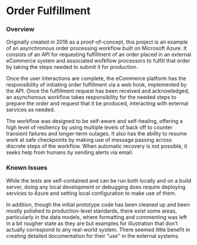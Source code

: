 # Order Fulfillment #

### Overview ###

Originally created in 2016 as a proof-of-concept, this project is an example of an asynchronous order processing workflow built on Microsoft Azure. It consists of an API for requesting fulfillment of an order placed in an external eCommerce system and associated wofkflow processors to fulfill that order by taking the steps needed to submit it for production.  

Once the user interactions are complete, the eCommerce platform has the responsibility of initiating order fulfillment via a web hook, implemented by the API.  Once the fulfillment request has been received and acknowledged, an asynchonous workflow takes responsibility for the needed steps to prepare the order and request that it be produced, interacting with external services as needed.  

The workflow was designed to be self-aware and self-healing, offering a high level of resiliency by using multiple levels of back off to counter transient failures and longer-term outages.  It also has the ability to resume work at safe checkpoints by making use of message passing across discrete steps of the workflow.  When automatic recovery is not possible, it seeks help from humans by sending alerts via email.


### Known Issues ###

While the tests are self-contained and can be run both locally and on a build server, doing any local development or debugging does require deploying services to Azure and setting local configuration to make use of them.

In addition, though the initial prototype code has been cleaned up and been mostly polished to production-level standards, there exist some areas, particularly in the data models, where formatting and commenting was left in a bit rougher state as they are but examples for illustration that don't actually correspond to any real-world system.  There seemed little benefit in creating detailed documentation for their "use" in the external systems.